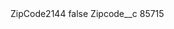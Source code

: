 <?xml version="1.0" encoding="UTF-8"?>
<CustomMetadata xmlns="http://soap.sforce.com/2006/04/metadata" xmlns:xsi="http://www.w3.org/2001/XMLSchema-instance" xmlns:xsd="http://www.w3.org/2001/XMLSchema">
    <label>ZipCode2144</label>
    <protected>false</protected>
    <values>
        <field>Zipcode__c</field>
        <value xsi:type="xsd:string">85715</value>
    </values>
</CustomMetadata>
